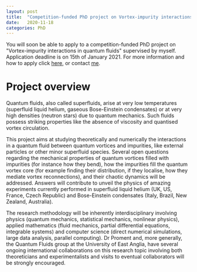 ```yaml
---
layout: post
title:  "Competition-funded PhD project on Vortex-impurity interactions in quantum fluids"
date:   2020-11-18
categories: PhD
---
```


You will soon be able to apply to a competition-funded PhD project on "Vortex-impurity interactions in quantum fluids" supervised by myself.
Application deadline is on 15th of January 2021.
For more information and how to apply click [here](https://www.findaphd.com/phds/project/vortex-impurity-interactions-is-quantum-fluids-promentd-u21sciom/?p127512), or contact [me](mailto:d.proment@uea.ac.uk).

# Project overview

Quantum fluids, also called superfluids, arise at very low temperatures (superfluid liquid helium, gaseous Bose-Einstein condensates) or at very high densities (neutron stars) due to quantum mechanics. Such fluids possess striking properties like the absence of viscosity and quantised vortex circulation. 

This project aims at studying theoretically and numerically the interactions in a quantum fluid between quantum vortices and impurities, like external particles or other minor superfluid species. Several open questions regarding the mechanical properties of quantum vortices filled with impurities (for instance how they bend), how the impurities fill the quantum vortex core (for example finding their distribution, if they localise, how they mediate vortex reconnections), and their chaotic dynamics will be addressed. Answers will contribute to unveil the physics of amazing experiments currently performed in superfluid liquid helium (UK, US, France, Czech Republic) and Bose-Einstein condensates (Italy, Brazil, New Zealand, Australia).

The research methodology will be inherently interdisciplinary involving physics (quantum mechanics, statistical mechanics, nonlinear physics), applied mathematics (fluid mechanics, partial differential equations, integrable systems) and computer science (direct numerical simulations, large data analysis, parallel computing). Dr Proment and, more generally, the Quantum Fluids group at the University of East Anglia, have several ongoing international collaborations on this research topic involving both theoreticians and experimentalists and visits to eventual collaborators will be strongly encouraged. 


